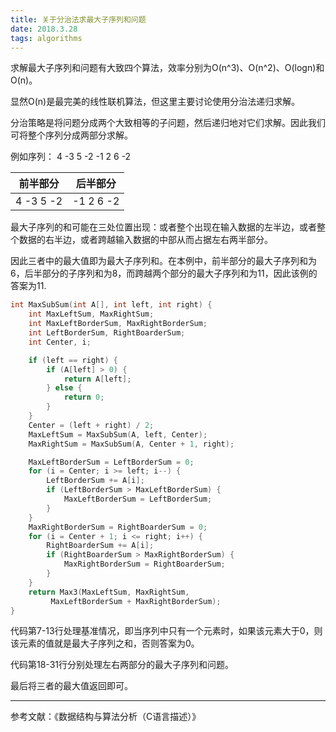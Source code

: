 ```yaml
---
title: 关于分治法求最大子序列和问题
date: 2018.3.28
tags: algorithms
---
```


求解最大子序列和问题有大致四个算法，效率分别为O(n^3)、O(n^2)、O(logn)和O(n)。

显然O(n)是最完美的线性联机算法，但这里主要讨论使用分治法递归求解。

<!--more-->

分治策略是将问题分成两个大致相等的子问题，然后递归地对它们求解。因此我们可将整个序列分成两部分求解。

例如序列： 4 -3 5 -2 -1 2 6 -2

|前半部分 |后半部分|
|-----|------|
|4 -3 5 -2| -1 2 6 -2|

最大子序列的和可能在三处位置出现：或者整个出现在输入数据的左半边，或者整个数据的右半边，或者跨越输入数据的中部从而占据左右两半部分。

因此三者中的最大值即为最大子序列和。在本例中，前半部分的最大子序列和为6，后半部分的子序列和为8，而跨越两个部分的最大子序列和为11，因此该例的答案为11.

```c
int MaxSubSum(int A[], int left, int right) {
    int MaxLeftSum, MaxRightSum;
    int MaxLeftBorderSum, MaxRightBorderSum;
    int LeftBorderSum, RightBoarderSum;
    int Center, i;

    if (left == right) {
        if (A[left] > 0) {
            return A[left];
        } else {
            return 0;
        }
    }
    Center = (left + right) / 2;
    MaxLeftSum = MaxSubSum(A, left, Center);
    MaxRightSum = MaxSubSum(A, Center + 1, right);

    MaxLeftBorderSum = LeftBorderSum = 0;
    for (i = Center; i >= left; i--) {
        LeftBorderSum += A[i];
        if (LeftBorderSum > MaxLeftBorderSum) {
            MaxLeftBorderSum = LeftBorderSum;
        }
    }
    MaxRightBorderSum = RightBoarderSum = 0;
    for (i = Center + 1; i <= right; i++) {
        RightBoarderSum += A[i];
        if (RightBoarderSum > MaxRightBorderSum) {
            MaxRightBorderSum = RightBoarderSum;
        }
    }
    return Max3(MaxLeftSum, MaxRightSum,
         MaxLeftBorderSum + MaxRightBorderSum);
}

```

代码第7-13行处理基准情况，即当序列中只有一个元素时，如果该元素大于0，则该元素的值就是最大子序列之和，否则答案为0。

代码第18-31行分别处理左右两部分的最大子序列和问题。

最后将三者的最大值返回即可。

----
参考文献：《数据结构与算法分析（C语言描述）》
